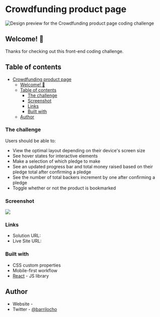 # Crowdfunding product page

![Design preview for the Crowdfunding product page coding challenge](./assets/img/desktop-preview.jpg)

## Welcome! 👋

Thanks for checking out this front-end coding challenge.

## Table of contents

- [Crowdfunding product page](#crowdfunding-product-page)
  - [Welcome! 👋](#welcome-)
  - [Table of contents](#table-of-contents)
    - [The challenge](#the-challenge)
    - [Screenshot](#screenshot)
    - [Links](#links)
    - [Built with](#built-with)
  - [Author](#author)

### The challenge

Users should be able to:

- View the optimal layout depending on their device's screen size
- See hover states for interactive elements
- Make a selection of which pledge to make
- See an updated progress bar and total money raised based on their pledge total after confirming a pledge
- See the number of total backers increment by one after confirming a pledge
- Toggle whether or not the product is bookmarked

### Screenshot

![](./screenshot.jpg)

### Links

- Solution URL: []()
- Live Site URL: []()

### Built with

- CSS custom properties
- Mobile-first workflow
- [React](https://reactjs.org/) - JS library

## Author

- Website - []()
- Twitter - [@barrilocho](https://www.twitter.com/barrilocho)

